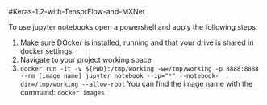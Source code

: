 #Keras-1.2-with-TensorFlow-and-MXNet

To use jupyter notebooks open a powershell and apply the following steps:

1. Make sure DOcker is installed, running and that your drive is shared in docker settings.
2. Navigate to your project working space
3. `docker run -it -v ${PWD}:/tmp/working -w=/tmp/working -p 8888:8888 --rm [image name] jupyter notebook
--ip="*" --notebook-dir=/tmp/working --allow-root`
You can find the image name with the command: `docker images`

